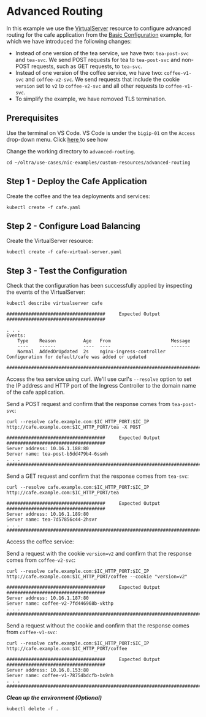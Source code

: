 # Advanced Routing

In this example we use the [VirtualServer](https://docs.nginx.com/nginx-ingress-controller/configuration/virtualserver-and-virtualserverroute-resources/) resource to configure advanced routing for the cafe application from the [Basic Configuration](../basic-configuration/) example, for which we have introduced the following changes:
* Instead of one version of the tea service, we have two: `tea-post-svc` and `tea-svc`. We send POST requests for tea to `tea-post-svc` and non-POST requests, such as GET requests, to `tea-svc`.
* Instead of one version of the coffee service, we have two: `coffee-v1-svc` and `coffee-v2-svc`. We send requests that include the cookie `version` set to `v2` to `coffee-v2-svc` and all other requests to `coffee-v1-svc`.
* To simplify the example, we have removed TLS termination.

## Prerequisites  

Use the terminal on VS Code. VS Code is under the `bigip-01` on the `Access` drop-down menu. Click <a href="https://raw.githubusercontent.com/F5EMEA/oltra/main/vscode.png"> here </a> to see how 

Change the working directory to `advanced-routing`.
```
cd ~/oltra/use-cases/nic-examples/custom-resources/advanced-routing
```

## Step 1 - Deploy the Cafe Application

Create the coffee and the tea deployments and services:
```
kubectl create -f cafe.yaml
```

## Step 2 - Configure Load Balancing

Create the VirtualServer resource:
```
kubectl create -f cafe-virtual-server.yaml
```

## Step 3 - Test the Configuration

Check that the configuration has been successfully applied by inspecting the events of the VirtualServer:
```
kubectl describe virtualserver cafe

####################################     Expected Output    ####################################

. . .
Events:
    Type    Reason          Age   From                      Message
    ----    ------          ----  ----                      -------
    Normal  AddedOrUpdated  2s    nginx-ingress-controller  Configuration for default/cafe was added or updated

################################################################################################
```

Access the tea service using curl. We'll use curl's `--resolve` option to set the IP address and HTTP port of the Ingress Controller to the domain name of the cafe application.
    
Send a POST request and confirm that the response comes from `tea-post-svc`:
```
curl --resolve cafe.example.com:$IC_HTTP_PORT:$IC_IP http://cafe.example.com:$IC_HTTP_PORT/tea -X POST

####################################     Expected Output    ####################################
Server address: 10.16.1.188:80
Server name: tea-post-b5dd479b4-6ssmh
. . .
################################################################################################
```

Send a GET request and confirm that the response comes from `tea-svc`:
```
curl --resolve cafe.example.com:$IC_HTTP_PORT:$IC_IP http://cafe.example.com:$IC_HTTP_PORT/tea

####################################     Expected Output    ####################################
Server address: 10.16.1.189:80
Server name: tea-7d57856c44-2hsvr
. . .
################################################################################################
```

Access the coffee service:
    
Send a request with the cookie `version=v2` and confirm that the response comes from `coffee-v2-svc`:
```
curl --resolve cafe.example.com:$IC_HTTP_PORT:$IC_IP http://cafe.example.com:$IC_HTTP_PORT/coffee --cookie "version=v2"

####################################     Expected Output    ####################################
Server address: 10.16.1.187:80
Server name: coffee-v2-7fd446968b-vkthp
. . .
################################################################################################

```

Send a request without the cookie and confirm that the response comes from `coffee-v1-svc`:
```
curl --resolve cafe.example.com:$IC_HTTP_PORT:$IC_IP http://cafe.example.com:$IC_HTTP_PORT/coffee

####################################     Expected Output    ####################################
Server address: 10.16.0.153:80
Server name: coffee-v1-78754bdcfb-bs9nh
. . .
################################################################################################

```

***Clean up the environment (Optional)***
```
kubectl delete -f .
```